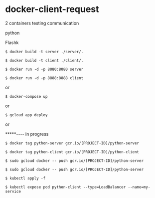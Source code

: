 # docker-client-request

2 containers testing communication

python

Flashk

 `$ docker build -t server ./server/.`
 
 `$ docker build -t client ./client/.`

 `$ docker run -d -p 8080:8080 server`

 `$ docker run -d -p 8888:8888 client`
 
 or

 `$ docker-compose up`

or

 `$ gcloud app deploy`

 or

 *****---- in progress 

 `$ docker tag python-server gcr.io/[PROJECT-ID]/python-server`

 `$ docker tag python-client gcr.io/[PROJECT-ID]/python-client`

 `$ sudo gcloud docker -- push gcr.io/[PROJECT-ID]/python-server`

 `$ sudo gcloud docker -- push gcr.io/[PROJECT-ID]/python-server`

 `$ kubectl apply -f `

 `$ kubectl expose pod python-client --type=LoadBalancer --name=my-service`